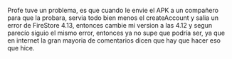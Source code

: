 Profe tuve un problema, es que cuando le envie el APK a un compañero para que la probara, servia todo bien menos el createAccount y 
salia un error de FireStore 4.13, entonces cambie mi version a las 4.12 y segun parecío siguio el mismo error, entonces ya no supe 
que podría ser, ya que en internet la gran mayoria de comentarios dicen que hay que hacer eso que hice.
